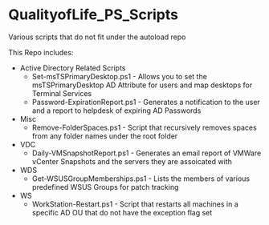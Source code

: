 # QualityofLife_PS_Scripts
Various scripts that do not fit under the autoload repo

This Repo includes:
* Active Directory Related Scripts
  * Set-msTSPrimaryDesktop.ps1 - Allows you to set the msTSPrimaryDesktop AD Attribute for users and map desktops for Terminal Services
  * Password-ExpirationReport.ps1 - Generates a notification to the user and a report to helpdesk of expiring AD Passwords
* Misc
   * Remove-FolderSpaces.ps1 - Script that recursively removes spaces from any folder names under the root folder
 * VDC
   * Daily-VMSnapshotReport.ps1 - Generates an email report of VMWare vCenter Snapshots and the servers they are assoicated with
 * WDS
   * Get-WSUSGroupMemberships.ps1 - Lists the members of various predefined WSUS Groups for patch tracking
 * WS
   * WorkStation-Restart.ps1 - Script that restarts all machines in a specific AD OU that do not have the exception flag set
